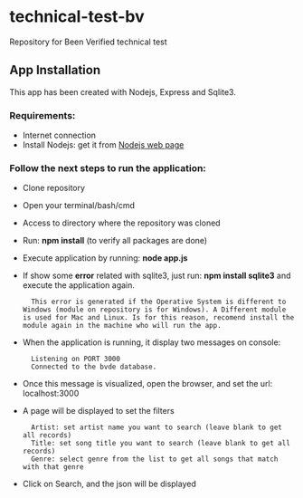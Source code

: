 # technical-test-bv
Repository for Been Verified technical test

## App Installation
This app has been created with Nodejs, Express and Sqlite3.

### Requirements: 
* Internet connection
* Install Nodejs: get it from [Nodejs web page](https://nodejs.org/es/download/)

### Follow the next steps to run the application:

* Clone repository
* Open your terminal/bash/cmd
* Access to directory where the repository was cloned
* Run: **npm install** (to verify all packages are done)
* Execute application by running: **node app.js**
* If show some **error** related with sqlite3, just run: **npm install sqlite3** and execute the application again. 

        This error is generated if the Operative System is different to Windows (module on repository is for Windows). A Different module is used for Mac and Linux. Is for this reason, recomend install the module again in the machine who will run the app. 
        
* When the application is running, it display two messages on console: 

        Listening on PORT 3000
        Connected to the bvde database.

* Once this message is visualized, open the browser, and set the url: localhost:3000
* A page will be displayed to set the filters

        Artist: set artist name you want to search (leave blank to get all records)
        Title: set song title you want to search (leave blank to get all records)
        Genre: select genre from the list to get all songs that match with that genre

* Click on Search, and the json will be displayed